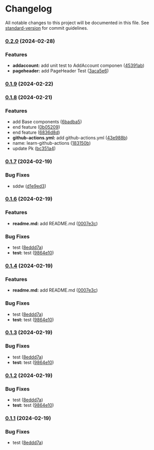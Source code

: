 # Changelog

All notable changes to this project will be documented in this file. See [standard-version](https://github.com/conventional-changelog/standard-version) for commit guidelines.

### [0.2.0](https://github.com/ViktorZubtsov/my-budget/compare/v0.1.8...v0.1.10) (2024-02-28)


### Features

* **addaccount:** add unit test to AddAccount componen ([45391ab](https://github.com/ViktorZubtsov/my-budget/commit/45391ab553c7d2c8a6bafc2dd6c4ded59b31b974))
* **pageheader:** add PageHeader Test ([3aca5e6](https://github.com/ViktorZubtsov/my-budget/commit/3aca5e6ea3e1afecd5d881dd2a61223ae5de23aa))

### [0.1.9](https://github.com/ViktorZubtsov/my-budget/compare/v0.1.8...v0.1.9) (2024-02-22)

### [0.1.8](https://github.com/ViktorZubtsov/my-budget/compare/v0.1.7...v0.1.8) (2024-02-21)


### Features

* add Base components ([6badba5](https://github.com/ViktorZubtsov/my-budget/commit/6badba5cd2e58f30383b69f0925e7b2b432db6d6))
* end feature ([0b05209](https://github.com/ViktorZubtsov/my-budget/commit/0b05209ea5e9499f991144d612ea36d6d43839d3))
* end feature ([6836d8d](https://github.com/ViktorZubtsov/my-budget/commit/6836d8d56da48021bbe921fa5101f808392675c3))
* **github-actions.yml:** add github-actions.yml ([43e988b](https://github.com/ViktorZubtsov/my-budget/commit/43e988b050ab2226d048aa33934dad4a663be7c5))
* name: learn-github-actions ([183150b](https://github.com/ViktorZubtsov/my-budget/commit/183150b920cc300624a7828ba98b5230b0d08b4a))
* update Pk ([bc351a4](https://github.com/ViktorZubtsov/my-budget/commit/bc351a4d8af82e86ada919e22770271853cf3e4b))

### [0.1.7](https://github.com/ViktorZubtsov/my-budget/compare/v0.1.6...v0.1.7) (2024-02-19)


### Bug Fixes

* sddw ([d1e9ed3](https://github.com/ViktorZubtsov/my-budget/commit/d1e9ed3c3c4c9c77b35e58330798ac690801db9d))

### [0.1.6](https://github.com/ViktorZubtsov/my-budget/compare/v0.1.5...v0.1.6) (2024-02-19)


### Features

* **readme.md:** add README.md ([0007e3c](https://github.com/ViktorZubtsov/my-budget/commit/0007e3c92ea87a813384cf63ea17e6d10a14785e))


### Bug Fixes

* test ([8eddd7a](https://github.com/ViktorZubtsov/my-budget/commit/8eddd7ac4f9d061d98f7e44570a5922ff943e033))
* **test:** test ([9864e10](https://github.com/ViktorZubtsov/my-budget/commit/9864e10423cf6ba2e2a0bc401c6772ec75757ec2))

### [0.1.4](https://github.com/ViktorZubtsov/my-budget/compare/v0.1.5...v0.1.4) (2024-02-19)


### Features

* **readme.md:** add README.md ([0007e3c](https://github.com/ViktorZubtsov/my-budget/commit/0007e3c92ea87a813384cf63ea17e6d10a14785e))


### Bug Fixes

* test ([8eddd7a](https://github.com/ViktorZubtsov/my-budget/commit/8eddd7ac4f9d061d98f7e44570a5922ff943e033))
* **test:** test ([9864e10](https://github.com/ViktorZubtsov/my-budget/commit/9864e10423cf6ba2e2a0bc401c6772ec75757ec2))

### [0.1.3](https://github.com/ViktorZubtsov/my-budget/compare/v0.1.5...v0.1.3) (2024-02-19)


### Bug Fixes

* test ([8eddd7a](https://github.com/ViktorZubtsov/my-budget/commit/8eddd7ac4f9d061d98f7e44570a5922ff943e033))
* **test:** test ([9864e10](https://github.com/ViktorZubtsov/my-budget/commit/9864e10423cf6ba2e2a0bc401c6772ec75757ec2))

### [0.1.2](https://github.com/ViktorZubtsov/my-budget/compare/v0.1.5...v0.1.2) (2024-02-19)


### Bug Fixes

* test ([8eddd7a](https://github.com/ViktorZubtsov/my-budget/commit/8eddd7ac4f9d061d98f7e44570a5922ff943e033))
* **test:** test ([9864e10](https://github.com/ViktorZubtsov/my-budget/commit/9864e10423cf6ba2e2a0bc401c6772ec75757ec2))

### [0.1.1](https://github.com/ViktorZubtsov/my-budget/compare/v0.1.5...v0.1.1) (2024-02-19)


### Bug Fixes

* test ([8eddd7a](https://github.com/ViktorZubtsov/my-budget/commit/8eddd7ac4f9d061d98f7e44570a5922ff943e033))
